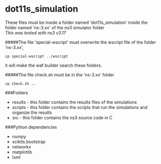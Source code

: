 dot11s_simulation
=================

These files must be inside a folder named 'dot11s_simulation' inside the folder named 'ns-3.xx' of the ns3 simulator folder <br>
*This was tested with ns3 v3.17* <br>

#####The file 'special-wscript' must overwrite the wscript file of the folder 'ns-3.xx',<br>
```
cp special-wscript ../wscript
```
it will make the waf builder search these folders.

#####The file check.sh must be in the 'ns-3.xx' folder
```
cp check.sh ..
```
###Folders

- results - this folder contains the results files of the simulations
- scripts - this folder contains the scripts that run the simulations and organize the results
- src - this folder contains the ns3 source code in C

###Python dependencies

- numpy
- scikits.bootstrap
- networkx
- matplotlib
- lxml

